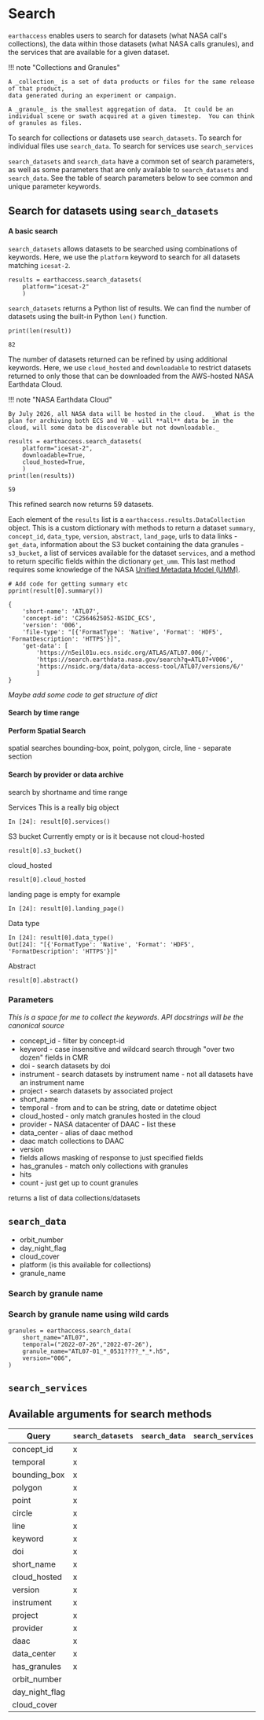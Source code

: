 # Search

`earthaccess` enables users to search for datasets (what NASA call's collections), the data within those datasets (what NASA calls granules), and the services that are available for a given dataset.

!!! note "Collections and Granules"

    A _collection_ is a set of data products or files for the same release of that product,
    data generated during an experiment or campaign.

    A _granule_ is the smallest aggregation of data.  It could be an individual scene or swath acquired at a given timestep.  You can think of granules as files.

To search for collections or datasets use `search_datasets`.  To search for individual files use `search_data`.  To search for services use `search_services`

`search_datasets` and `search_data` have a common set of search parameters, as well as some parameters that are only available to `search_datasets` and `search_data`.  See the table of search parameters below to see common and unique parameter keywords.


## Search for datasets using `search_datasets`

#### A basic search

`search_datasets` allows datasets to be searched using combinations of keywords.  Here, we use the `platform` keyword to search for all datasets matching `icesat-2`.

```
results = earthaccess.search_datasets(
    platform="icesat-2"
    )
```

`search_datasets` returns a Python list of results.  We can find the number of datasets using the built-in Python `len()` function.

```
print(len(result))
```
```
82
```

The number of datasets returned can be refined by using additional keywords.  Here, we use `cloud_hosted` and `downloadable` to restrict datasets returned to only those that can be downloaded from the AWS-hosted NASA Earthdata Cloud.

!!! note "NASA Earthdata Cloud"

    By July 2026, all NASA data will be hosted in the cloud.  _What is the plan for archiving both ECS and V0 - will **all** data be in the cloud, will some data be discoverable but not downloadable._

```
results = earthaccess.search_datasets(
    platform="icesat-2",
    downloadable=True,
    cloud_hosted=True,
    )
print(len(results))
```
```
59
```

This refined search now returns 59 datasets.

Each element of the `results` list is a `earthaccess.results.DataCollection` object.  This is a custom dictionary with methods to return a dataset `summary`, `concept_id`, `data_type`, `version`, `abstract`, `land_page`, urls to data links - `get_data`, information about the S3 bucket containing the data granules - `s3_bucket`, a list of services available for the dataset `services`, and a method to return specific fields within the dictionary `get_umm`.  This last method requires some knowledge of the NASA [Unified Metadata Model (UMM)](https://www.earthdata.nasa.gov/about/esdis/eosdis/cmr/umm).

```
# Add code for getting summary etc
pprint(result[0].summary())
```
```
{
    'short-name': 'ATL07',
    'concept-id': 'C2564625052-NSIDC_ECS',
    'version': '006',
    'file-type': "[{'FormatType': 'Native', 'Format': 'HDF5', 'FormatDescription': 'HTTPS'}]",
    'get-data': [
        'https://n5eil01u.ecs.nsidc.org/ATLAS/ATL07.006/',
        'https://search.earthdata.nasa.gov/search?q=ATL07+V006',
        'https://nsidc.org/data/data-access-tool/ATL07/versions/6/'
        ]
}
```

_Maybe add some code to get structure of dict_

#### Search by time range


#### Perform Spatial Search
spatial searches bounding-box, point, polygon, circle, line - separate section

#### Search by provider or data archive



search by shortname and time range




Services
This is a really big object
```
In [24]: result[0].services()
```

S3 bucket
Currently empty or is it because not cloud-hosted
```
result[0].s3_bucket()
```

cloud_hosted
```
result[0].cloud_hosted
```

landing page is empty for example
```
In [24]: result[0].landing_page()
```

Data type
```
In [24]: result[0].data_type()
Out[24]: "[{'FormatType': 'Native', 'Format': 'HDF5', 'FormatDescription': 'HTTPS'}]"
```

Abstract
```
result[0].abstract()
```

### Parameters

_This is a space for me to collect the keywords.  API docstrings will be the canonical source_

- concept_id - filter by concept-id
- keyword - case insensitive and wildcard search through "over two dozen" fields in CMR
- doi - search datasets by doi
- instrument - search datasets by instrument name - not all datasets have an instrument name
- project - search datasets by associated project
- short_name
- temporal - from and to can be string, date or datetime object
- cloud_hosted - only match granules hosted in the cloud
- provider - NASA datacenter of DAAC - list these
- data_center - alias of daac method
- daac match collections to DAAC
- version
- fields allows masking of response to just specified fields
- has_granules - match only collections with granules
- hits
- count - just get up to count granules

returns a list of data collections/datasets

## `search_data`

- orbit_number
- day_night_flag
- cloud_cover
- platform (is this available for collections)
- granule_name

### Search by granule name


### Search by granule name using wild cards

```
granules = earthaccess.search_data(
    short_name="ATL07",
    temporal=("2022-07-26","2022-07-26"),
    granule_name="ATL07-01_*_0531????_*_*.h5",
    version="006",
)
```

## `search_services`

## Available arguments for search methods

| Query | `search_datasets` | `search_data` | `search_services` |
|-------|-------------------|---------------|-------------------|
| concept_id | x | | |
| temporal | x | | |
| bounding_box | x | | |
| polygon | x | | |
| point | x | | |
| circle | x | | |
| line | x | | |
| keyword | x | | |
| doi | x | | |
| short_name | x | | |
| cloud_hosted | x | | |
| version | x | | |
| instrument | x | | |
| project | x | | |
| provider | x | | |
| daac | x | | |
| data_center | x | | |
| has_granules | x | | |
| orbit_number | | | |
| day_night_flag | | | |
| cloud_cover | | | |
